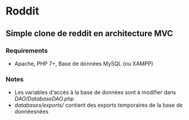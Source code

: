 # Roddit
## Simple clone de reddit en architecture MVC

### Requirements
- Apache, PHP 7+, Base de données MySQL (ou XAMPP)

### Notes
- Les variables d'accès à la base de données sont à modifier dans *DAO/DatabaseDAO.php* 
- *databases/exports/* contient des exports temporaires de la base de donnéesnées
